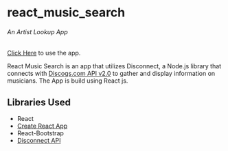 # react_music_search
###### An Artist Lookup App
[Click Here](https://ij2827.github.io/react_music_search/) to use the app.

React Music Search is an app that utilizes Disconnect, a Node.js library that connects with [Discogs.com API v2.0](https://www.discogs.com/developers/) to gather and display information on musicians. The App is build using React js.

## Libraries Used
- React
- [Create React App](https://github.com/facebookincubator/create-react-app)
- React-Bootstrap
- [Disconnect API](https://github.com/bartve/disconnect)
